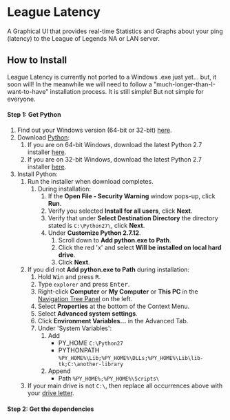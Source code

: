 # League Latency

A Graphical UI that provides real-time Statistics and Graphs about your ping (latency) to the League of Legends NA or LAN server.

## How to Install
League Latency is currently not ported to a Windows .exe just yet... but, it soon will!
In the meanwhile we will need to follow a "much-longer-than-I-want-to-have" installation process.
It is still simple! But not simple for everyone.

#### Step 1: Get Python
1. Find out your Windows version (64-bit or 32-bit) [here](https://support.microsoft.com/en-us/help/13443/windows-which-operating-system).
2. Download [Python](https://www.python.org/):
    1. If you are on 64-bit Windows, download the latest Python 2.7 installer [here](https://www.python.org/ftp/python/2.7.12/python-2.7.12.amd64.msi).
    2. If you are on 32-bit Windows, download the latest Python 2.7 installer [here](https://www.python.org/ftp/python/2.7.12/python-2.7.12.msi).
3. Install Python:
    1. Run the installer when download completes.
        1. During installation:
            1. If the **Open File - Security Warning** window pops-up, click **Run**.
            2. Verify you selected **Install for all users**, click **Next**.
            3. Verify that under **Select Destination Directory** the directory stated is `C:\Python27\`, click **Next**.
            4. Under **Customize Python 2.7.12**.
                1. Scroll down to **Add python.exe to Path**.
                2. Click the red 'x' and select **Will be installed on local hard drive**.
                3. Click **Next**.
    2. If you did not **Add python.exe to Path** during installation:
        1. Hold <kbd>Win</kbd> and press <kbd>R</kbd>.
        2. Type `explorer` and press <kbd>Enter</kbd>.
        3. Right-click **Computer** or **My Computer** or **This PC** in the <u>Navigation Tree Panel</u> on the left.
        4. Select **Properties** at the bottom of the Context Menu.
        5. Select **Advanced system settings**.
        6. Click **Environment Variables...** in the Advanced Tab.
        7. Under 'System Variables':
            1. Add
                * PY_HOME
                `C:\Python27`
                * PYTHONPATH
                `%PY_HOME%\Lib;%PY_HOME%\DLLs;%PY_HOME%\Lib\lib-tk;C:\another-library`
            2. Append
                * Path
                `%PY_HOME%;%PY_HOME%\Scripts\`
    3. If your main drive is not `C:\`, then replace all occurrences above with your [drive letter](http://www.sevenforums.com/tutorials/82994-drive-letter-add-change-remove-windows.html).

#### Step 2: Get the dependencies
